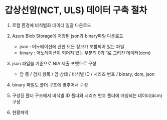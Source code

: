 # 갑상선암(NCT, ULS) 데이터 구축 절차
1. 로컬 환경에 비식별화 데이터 일괄 다운로드

2. Azure Blob Storage에 저장된 json과 binary파일 다운로드
    - json : 어노테이션에 관한 모든 정보가 포함되어 있는 파일
    - binary : 어노테이션이 되어져 있는 부분의 0과 1로 그려진 데이터(dcm)

3. json 파일을 기준으로  NIA 제출 포멧으로 구성
    - 암 종 / 검사 항목 / 암 상태 / 비식별 ID / 시리즈 번호 / binary, dcm, json

4. binary 파일도 폴더 구조에 맞추어서 구성

5. 구성된 폴더 구조에서 비식별 ID 폴더와 시리즈 번호 폴더에 매칭되는 데이터(dcm) 구성

6. 현황파악
